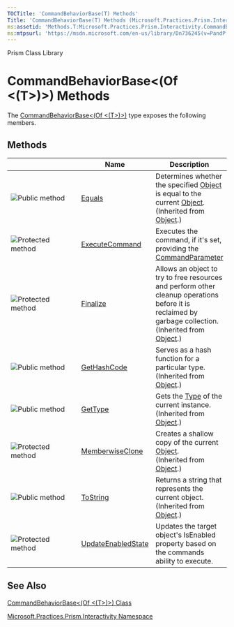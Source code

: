 ```yaml
---
TOCTitle: 'CommandBehaviorBase(T) Methods'
Title: 'CommandBehaviorBase(T) Methods (Microsoft.Practices.Prism.Interactivity)'
ms:assetid: 'Methods.T:Microsoft.Practices.Prism.Interactivity.CommandBehaviorBase\`1'
ms:mtpsurl: 'https://msdn.microsoft.com/en-us/library/Dn736245(v=PandP.50)'
---
```


Prism Class Library

CommandBehaviorBase&lt;(Of &lt;(T&gt;)&gt;) Methods
===================================================

The [CommandBehaviorBase&lt;(Of &lt;(T&gt;)&gt;)](https://msdn.microsoft.com/t:microsoft.practices.prism.interactivity.commandbehaviorbase%601) type exposes the following members.

Methods
-------

<span id="methodTableToggle"></span>
<table>
<colgroup>
<col width="33%" />
<col width="33%" />
<col width="33%" />
</colgroup>
<thead>
<tr class="header">
<th> </th>
<th>Name</th>
<th>Description</th>
</tr>
</thead>
<tbody>
<tr class="odd">
<td><img src="https://msdn.microsoft.com/en-us/Dn736245.pubmethod(en-us,PandP.50).gif" title="Public method" /></td>
<td><a href="http://msdn2.microsoft.com/en-us/library/bsc2ak47">Equals</a></td>
<td><div class="summary">
Determines whether the specified <a href="http://msdn2.microsoft.com/en-us/library/e5kfa45b">Object</a> is equal to the current <a href="http://msdn2.microsoft.com/en-us/library/e5kfa45b">Object</a>.
</div>
(Inherited from <a href="http://msdn2.microsoft.com/en-us/library/e5kfa45b">Object</a>.)</td>
</tr>
<tr class="even">
<td><img src="https://msdn.microsoft.com/en-us/Dn736245.protmethod(en-us,PandP.50).gif" title="Protected method" /></td>
<td><a href="https://msdn.microsoft.com/m:microsoft.practices.prism.interactivity.commandbehaviorbase%601.executecommand(system.object)">ExecuteCommand</a></td>
<td><div class="summary">
Executes the command, if it's set, providing the <a href="https://msdn.microsoft.com/p:microsoft.practices.prism.interactivity.commandbehaviorbase%601.commandparameter">CommandParameter</a>
</div></td>
</tr>
<tr class="odd">
<td><img src="https://msdn.microsoft.com/en-us/Dn736245.protmethod(en-us,PandP.50).gif" title="Protected method" /></td>
<td><a href="http://msdn2.microsoft.com/en-us/library/4k87zsw7">Finalize</a></td>
<td><div class="summary">
Allows an object to try to free resources and perform other cleanup operations before it is reclaimed by garbage collection.
</div>
(Inherited from <a href="http://msdn2.microsoft.com/en-us/library/e5kfa45b">Object</a>.)</td>
</tr>
<tr class="even">
<td><img src="https://msdn.microsoft.com/en-us/Dn736245.pubmethod(en-us,PandP.50).gif" title="Public method" /></td>
<td><a href="http://msdn2.microsoft.com/en-us/library/zdee4b3y">GetHashCode</a></td>
<td><div class="summary">
Serves as a hash function for a particular type.
</div>
(Inherited from <a href="http://msdn2.microsoft.com/en-us/library/e5kfa45b">Object</a>.)</td>
</tr>
<tr class="odd">
<td><img src="https://msdn.microsoft.com/en-us/Dn736245.pubmethod(en-us,PandP.50).gif" title="Public method" /></td>
<td><a href="http://msdn2.microsoft.com/en-us/library/dfwy45w9">GetType</a></td>
<td><div class="summary">
Gets the <a href="http://msdn2.microsoft.com/en-us/library/42892f65">Type</a> of the current instance.
</div>
(Inherited from <a href="http://msdn2.microsoft.com/en-us/library/e5kfa45b">Object</a>.)</td>
</tr>
<tr class="even">
<td><img src="https://msdn.microsoft.com/en-us/Dn736245.protmethod(en-us,PandP.50).gif" title="Protected method" /></td>
<td><a href="http://msdn2.microsoft.com/en-us/library/57ctke0a">MemberwiseClone</a></td>
<td><div class="summary">
Creates a shallow copy of the current <a href="http://msdn2.microsoft.com/en-us/library/e5kfa45b">Object</a>.
</div>
(Inherited from <a href="http://msdn2.microsoft.com/en-us/library/e5kfa45b">Object</a>.)</td>
</tr>
<tr class="odd">
<td><img src="https://msdn.microsoft.com/en-us/Dn736245.pubmethod(en-us,PandP.50).gif" title="Public method" /></td>
<td><a href="http://msdn2.microsoft.com/en-us/library/7bxwbwt2">ToString</a></td>
<td><div class="summary">
Returns a string that represents the current object.
</div>
(Inherited from <a href="http://msdn2.microsoft.com/en-us/library/e5kfa45b">Object</a>.)</td>
</tr>
<tr class="even">
<td><img src="https://msdn.microsoft.com/en-us/Dn736245.protmethod(en-us,PandP.50).gif" title="Protected method" /></td>
<td><a href="https://msdn.microsoft.com/m:microsoft.practices.prism.interactivity.commandbehaviorbase%601.updateenabledstate">UpdateEnabledState</a></td>
<td><div class="summary">
Updates the target object's IsEnabled property based on the commands ability to execute.
</div></td>
</tr>
</tbody>
</table>

See Also
--------

<span id="seeAlsoToggle"></span>
[CommandBehaviorBase&lt;(Of &lt;(T&gt;)&gt;) Class](https://msdn.microsoft.com/t:microsoft.practices.prism.interactivity.commandbehaviorbase%601)

[Microsoft.Practices.Prism.Interactivity Namespace](https://msdn.microsoft.com/n:microsoft.practices.prism.interactivity)
